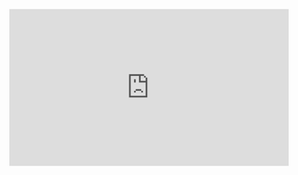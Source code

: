 <iframe src="https://www.linkedin.com/embed/feed/update/urn:li:ugcPost:6729361187219271680?compact=1" height="284" width="504" frameborder="0" allowfullscreen="" title="Embedded post"></iframe>

